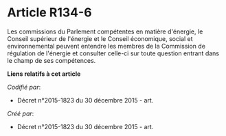 # Article R134-6

Les commissions du Parlement compétentes en matière d'énergie, le Conseil supérieur de l'énergie et le Conseil économique,
social et environnemental peuvent entendre les membres de la Commission de régulation de l'énergie et consulter celle-ci sur
toute question entrant dans le champ de ses compétences.

**Liens relatifs à cet article**

_Codifié par_:

  - Décret n°2015-1823 du 30 décembre 2015 - art.

_Créé par_:

  - Décret n°2015-1823 du 30 décembre 2015 - art.
